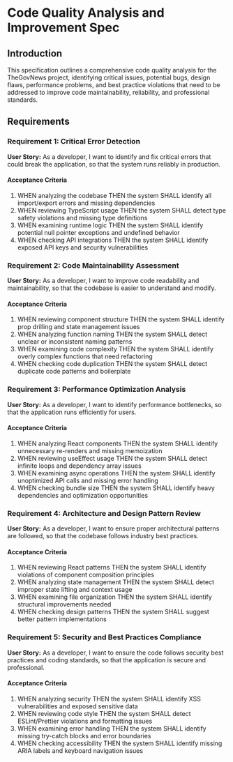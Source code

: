 # Code Quality Analysis and Improvement Spec

## Introduction

This specification outlines a comprehensive code quality analysis for the TheGovNews project, identifying critical issues, potential bugs, design flaws, performance problems, and best practice violations that need to be addressed to improve code maintainability, reliability, and professional standards.

## Requirements

### Requirement 1: Critical Error Detection

**User Story:** As a developer, I want to identify and fix critical errors that could break the application, so that the system runs reliably in production.

#### Acceptance Criteria

1. WHEN analyzing the codebase THEN the system SHALL identify all import/export errors and missing dependencies
2. WHEN reviewing TypeScript usage THEN the system SHALL detect type safety violations and missing type definitions
3. WHEN examining runtime logic THEN the system SHALL identify potential null pointer exceptions and undefined behavior
4. WHEN checking API integrations THEN the system SHALL identify exposed API keys and security vulnerabilities

### Requirement 2: Code Maintainability Assessment

**User Story:** As a developer, I want to improve code readability and maintainability, so that the codebase is easier to understand and modify.

#### Acceptance Criteria

1. WHEN reviewing component structure THEN the system SHALL identify prop drilling and state management issues
2. WHEN analyzing function naming THEN the system SHALL detect unclear or inconsistent naming patterns
3. WHEN examining code complexity THEN the system SHALL identify overly complex functions that need refactoring
4. WHEN checking code duplication THEN the system SHALL detect duplicate code patterns and boilerplate

### Requirement 3: Performance Optimization Analysis

**User Story:** As a developer, I want to identify performance bottlenecks, so that the application runs efficiently for users.

#### Acceptance Criteria

1. WHEN analyzing React components THEN the system SHALL identify unnecessary re-renders and missing memoization
2. WHEN reviewing useEffect usage THEN the system SHALL detect infinite loops and dependency array issues
3. WHEN examining async operations THEN the system SHALL identify unoptimized API calls and missing error handling
4. WHEN checking bundle size THEN the system SHALL identify heavy dependencies and optimization opportunities

### Requirement 4: Architecture and Design Pattern Review

**User Story:** As a developer, I want to ensure proper architectural patterns are followed, so that the codebase follows industry best practices.

#### Acceptance Criteria

1. WHEN reviewing React patterns THEN the system SHALL identify violations of component composition principles
2. WHEN analyzing state management THEN the system SHALL detect improper state lifting and context usage
3. WHEN examining file organization THEN the system SHALL identify structural improvements needed
4. WHEN checking design patterns THEN the system SHALL suggest better pattern implementations

### Requirement 5: Security and Best Practices Compliance

**User Story:** As a developer, I want to ensure the code follows security best practices and coding standards, so that the application is secure and professional.

#### Acceptance Criteria

1. WHEN analyzing security THEN the system SHALL identify XSS vulnerabilities and exposed sensitive data
2. WHEN reviewing code style THEN the system SHALL detect ESLint/Prettier violations and formatting issues
3. WHEN examining error handling THEN the system SHALL identify missing try-catch blocks and error boundaries
4. WHEN checking accessibility THEN the system SHALL identify missing ARIA labels and keyboard navigation issues